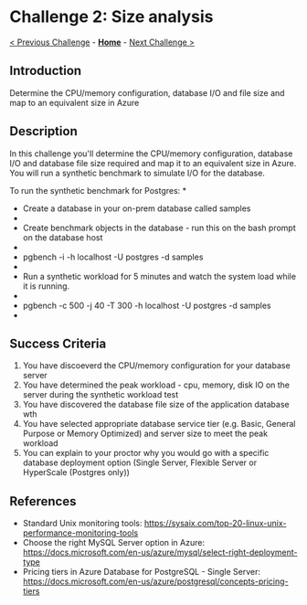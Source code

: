 # Challenge 2: Size analysis

[< Previous Challenge](./01-assessment.md) - **[Home](../README.md)** - [Next Challenge >](./03-offline-migration.md)

## Introduction

Determine the CPU/memory configuration, database I/O and file size and map to an equivalent size in Azure

## Description

In this challenge you'll determine the CPU/memory configuration, database I/O and database file size required and map it to an equivalent size in Azure. You will run a synthetic benchmark to simulate I/O for the database. 

To run the synthetic benchmark for Postgres:
*
* Create a database in your on-prem database called samples
*
* Create benchmark objects in the database - run this on the bash prompt on the database host
*
* pgbench -i  -h localhost -U postgres -d samples 
*
* Run a synthetic workload for 5 minutes and watch the system load while it is running. 
*
* pgbench -c 500 -j 40 -T 300 -h localhost -U postgres -d samples
*

## Success Criteria

1. You have discoeverd the CPU/memory configuration for your database server
1. You have determined the peak workload - cpu, memory, disk IO on the server during the synthetic workload test
1. You have discovered the database file size of the application database wth
1. You have selected appropriate database service tier (e.g. Basic, General Purpose or Memory Optimized) and server size to meet the peak workload
1. You can explain to your proctor why you would go with a specific database deployment option (Single Server, Flexible Server or HyperScale (Postgres only))

## References
* Standard Unix monitoring tools: https://sysaix.com/top-20-linux-unix-performance-monitoring-tools
* Choose the right MySQL Server option in Azure: https://docs.microsoft.com/en-us/azure/mysql/select-right-deployment-type
* Pricing tiers in Azure Database for PostgreSQL - Single Server: https://docs.microsoft.com/en-us/azure/postgresql/concepts-pricing-tiers 

